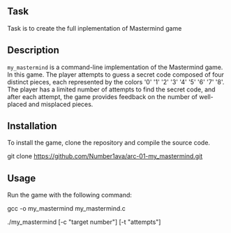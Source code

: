 ## Task

Task is to create the full inplementation of Mastermind game

## Description

`my_mastermind` is a command-line implementation of the Mastermind game. In this game.
The player attempts to guess a secret code composed of four distinct pieces, each represented by the colors '0' '1' '2' '3' '4' '5' '6' '7' '8'.
The player has a limited number of attempts to find the secret code, and after each attempt, the game provides feedback on the number of well-placed and misplaced pieces.

## Installation

To install the game, clone the repository and compile the source code.

git clone https://github.com/Number1ava/arc-01-my_mastermind.git

## Usage

Run the game with the following command:

gcc -o my_mastermind my_mastermind.c

./my_mastermind [-c "target number"] [-t "attempts"]

